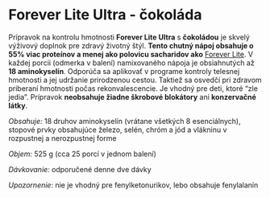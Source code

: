 Forever Lite Ultra - čokoláda
=============================

Prípravok na kontrolu hmotnosti **Forever Lite Ultra** s **čokoládou** je skvelý
výživový doplnok pre zdravý životný štýl. **Tento chutný nápoj obsahuje o 55%
viac proteínov a menej ako polovicu sacharidov ako** [Forever
Lite](forever-lite-k). V každej porcii (odmerka
v balení) namixovaného nápoja je obsiahnutých až **18 aminokyselín**. Odporúča
sa aplikovať v programe kontroly telesnej hmotnosti a jej udržanie prirodzenou
cestou. Taktiež sa osvedčí pri zdravom priberaní hmotnosti počas
rekonvalescencie. Je vhodný pre deti, ktoré “zle jedia”. Prípravok **neobsahuje
žiadne škrobové blokátory** ani **konzervačné látky**.

*Obsahuje:* 18 druhov aminokyselín (vrátane všetkých 8 esenciálnych), stopové
prvky obsahujúce železo, selén, chróm a jód a vlákninu v rozpustnej a
nerozpustnej forme

*Objem:* 525 g (cca 25 porcí v jednom balení)

*Dávkovanie:* odporučené denne dve dávky

*Upozornenie*: nie je vhodný pre fenylketonurikov, lebo obsahuje fenylalanín

